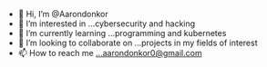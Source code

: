 - 👋 Hi, I’m @Aarondonkor
- 👀 I’m interested in ...cybersecurity and hacking
- 🌱 I’m currently learning ...programming and kubernetes
- 💞️ I’m looking to collaborate on ...projects in my fields of interest
- 📫 How to reach me ...aarondonkor0@gmail.com

<!---
Aarondonkor/Aarondonkor is a ✨ special ✨ repository because its `README.md` (this file) appears on your GitHub profile.
You can click the Preview link to take a look at your changes.
--->
